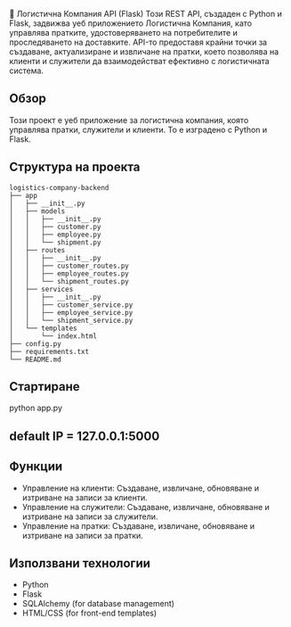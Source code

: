 🚀 Логистична Компания API (Flask)
Този REST API, създаден с Python и Flask, задвижва уеб приложението Логистична Компания, като управлява пратките, удостоверяването на потребителите и проследяването на доставките. API-то предоставя крайни точки за създаване, актуализиране и извличане на пратки, което позволява на клиенти и служители да взаимодействат ефективно с логистичната система.

## Обзор
Този проект е уеб приложение за логистична компания, която управлява пратки, служители и клиенти. То е изградено с Python и Flask.

## Структура на проекта
```
logistics-company-backend
├── app
│   ├── __init__.py
│   ├── models
│   │   ├── __init__.py
│   │   ├── customer.py
│   │   ├── employee.py
│   │   └── shipment.py
│   ├── routes
│   │   ├── __init__.py
│   │   ├── customer_routes.py
│   │   ├── employee_routes.py
│   │   └── shipment_routes.py
│   ├── services
│   │   ├── __init__.py
│   │   ├── customer_service.py
│   │   ├── employee_service.py
│   │   └── shipment_service.py
│   └── templates
│       └── index.html
├── config.py
├── requirements.txt
└── README.md
```


## Стартиране
python app.py

## default IP = 127.0.0.1:5000
## Функции
- Управление на клиенти: Създаване, извличане, обновяване и изтриване на записи за клиенти.
- Управление на служители: Създаване, извличане, обновяване и изтриване на записи за служители.
- Управление на пратки: Създаване, извличане, обновяване и изтриване на записи за пратки.

## Използвани технологии
- Python
- Flask
- SQLAlchemy (for database management)
- HTML/CSS (for front-end templates)
